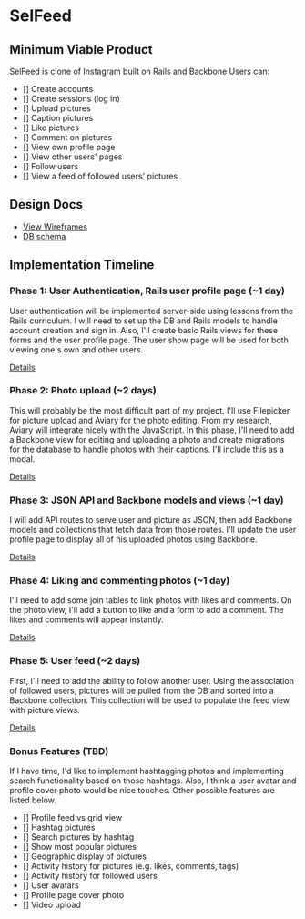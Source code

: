 # SelFeed

## Minimum Viable Product
SelFeed is clone of Instagram built on Rails and Backbone
Users can:

- [] Create accounts
- [] Create sessions (log in)
- [] Upload pictures
- [] Caption pictures
- [] Like pictures
- [] Comment on pictures
- [] View own profile page
- [] View other users' pages
- [] Follow users
- [] View a feed of followed users' pictures

## Design Docs
* [View Wireframes][views]
* [DB schema][schema]

[views]: ./docs/views.md
[schema]: ./docs/schema.md

## Implementation Timeline

### Phase 1: User Authentication, Rails user profile page (~1 day)
User authentication will be implemented server-side using lessons from the Rails curriculum. I will need to set up the DB and Rails models to handle account creation and sign in. Also, I'll create basic Rails views for these forms and the user profile page. The user show page will be used for both viewing one's own and other users.

[Details][phase-one]

### Phase 2: Photo upload (~2 days)
This will probably be the most difficult part of my project. I'll use Filepicker for picture upload and Aviary for the photo editing. From my research, Aviary will integrate nicely with the JavaScript. In this phase, I'll need to add a Backbone view for editing and uploading a photo and create migrations for the database to handle photos with their captions. I'll include this as a modal.

[Details][phase-two]

### Phase 3: JSON API and Backbone models and views (~1 day)
I will add API routes to serve user and picture as JSON, then add Backbone models and collections that fetch data from those routes. I'll update the user profile page to display all of his uploaded photos using Backbone.

[Details][phase-three]

### Phase 4: Liking and commenting photos (~1 day)
I'll need to add some join tables to link photos with likes and comments. On the photo view, I'll add a button to like and a form to add a comment. The likes and comments will appear instantly.

[Details][phase-four]

### Phase 5: User feed (~2 days)
First, I'll need to add the ability to follow another user. Using the association of followed users, pictures will be pulled from the DB and sorted into a Backbone collection. This collection will be used to populate the feed view with picture views.

[Details][phase-five]

### Bonus Features (TBD)
If I have time, I'd like to implement hashtagging photos and implementing search functionality based on those hashtags. Also, I think a user avatar and profile cover photo would be nice touches. Other possible features are listed below.

- [] Profile feed vs grid view
- [] Hashtag pictures
- [] Search pictures by hashtag
- [] Show most popular pictures
- [] Geographic display of pictures
- [] Activity history for pictures (e.g. likes, comments, tags)
- [] Activity history for followed users
- [] User avatars
- [] Profile page cover photo
- [] Video upload

[phase-one]: ./docs/phases/phase1.md
[phase-two]: ./docs/phases/phase2.md
[phase-three]: ./docs/phases/phase3.md
[phase-four]: ./docs/phases/phase4.md
[phase-five]: ./docs/phases/phase5.md
